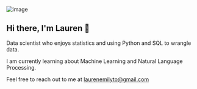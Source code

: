 ![image](https://encrypted-tbn0.gstatic.com/images?q=tbn:ANd9GcT7zGrwzRYqKo42hWYc5NC--g__4rDAPC_drw&usqp=CAU)

## Hi there, I'm Lauren :wave:	

Data scientist who enjoys statistics and using Python and SQL to wrangle data.

I am currently learning about Machine Learning and Natural Language Processing. 

Feel free to reach out to me at laurenemilyto@gmail.com
